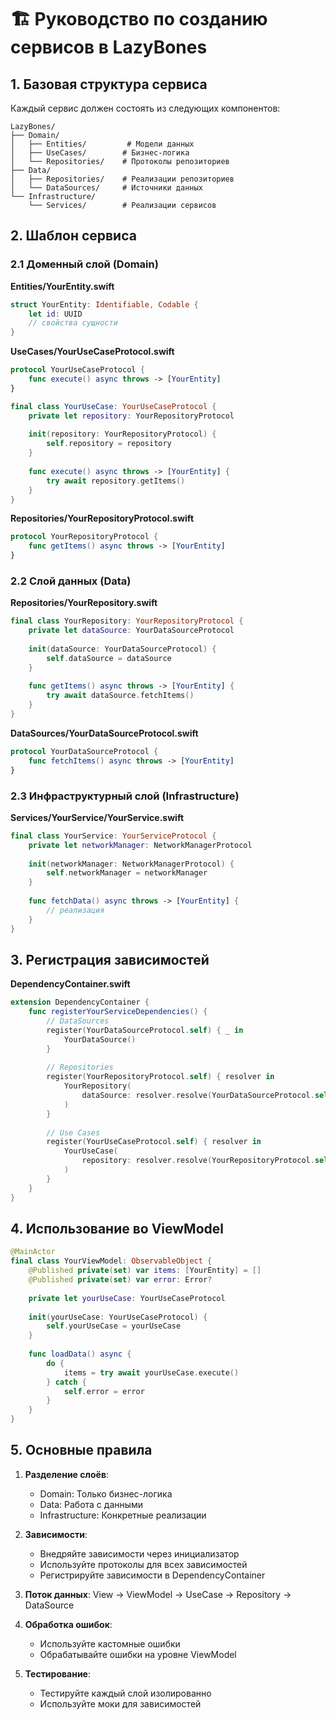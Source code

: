 # 🏗️ Руководство по созданию сервисов в LazyBones

## 1. Базовая структура сервиса

Каждый сервис должен состоять из следующих компонентов:

```
LazyBones/
├── Domain/
│   ├── Entities/         # Модели данных
│   ├── UseCases/        # Бизнес-логика
│   └── Repositories/    # Протоколы репозиториев
├── Data/
│   ├── Repositories/    # Реализации репозиториев
│   └── DataSources/     # Источники данных
└── Infrastructure/
    └── Services/        # Реализации сервисов
```

## 2. Шаблон сервиса

### 2.1 Доменный слой (Domain)

**Entities/YourEntity.swift**
```swift
struct YourEntity: Identifiable, Codable {
    let id: UUID
    // свойства сущности
}
```

**UseCases/YourUseCaseProtocol.swift**
```swift
protocol YourUseCaseProtocol {
    func execute() async throws -> [YourEntity]
}

final class YourUseCase: YourUseCaseProtocol {
    private let repository: YourRepositoryProtocol
    
    init(repository: YourRepositoryProtocol) {
        self.repository = repository
    }
    
    func execute() async throws -> [YourEntity] {
        try await repository.getItems()
    }
}
```

**Repositories/YourRepositoryProtocol.swift**
```swift
protocol YourRepositoryProtocol {
    func getItems() async throws -> [YourEntity]
}
```

### 2.2 Слой данных (Data)

**Repositories/YourRepository.swift**
```swift
final class YourRepository: YourRepositoryProtocol {
    private let dataSource: YourDataSourceProtocol
    
    init(dataSource: YourDataSourceProtocol) {
        self.dataSource = dataSource
    }
    
    func getItems() async throws -> [YourEntity] {
        try await dataSource.fetchItems()
    }
}
```

**DataSources/YourDataSourceProtocol.swift**
```swift
protocol YourDataSourceProtocol {
    func fetchItems() async throws -> [YourEntity]
}
```

### 2.3 Инфраструктурный слой (Infrastructure)

**Services/YourService/YourService.swift**
```swift
final class YourService: YourServiceProtocol {
    private let networkManager: NetworkManagerProtocol
    
    init(networkManager: NetworkManagerProtocol) {
        self.networkManager = networkManager
    }
    
    func fetchData() async throws -> [YourEntity] {
        // реализация
    }
}
```

## 3. Регистрация зависимостей

**DependencyContainer.swift**
```swift
extension DependencyContainer {
    func registerYourServiceDependencies() {
        // DataSources
        register(YourDataSourceProtocol.self) { _ in
            YourDataSource()
        }
        
        // Repositories
        register(YourRepositoryProtocol.self) { resolver in
            YourRepository(
                dataSource: resolver.resolve(YourDataSourceProtocol.self)!
            )
        }
        
        // Use Cases
        register(YourUseCaseProtocol.self) { resolver in
            YourUseCase(
                repository: resolver.resolve(YourRepositoryProtocol.self)!
            )
        }
    }
}
```

## 4. Использование во ViewModel

```swift
@MainActor
final class YourViewModel: ObservableObject {
    @Published private(set) var items: [YourEntity] = []
    @Published private(set) var error: Error?
    
    private let yourUseCase: YourUseCaseProtocol
    
    init(yourUseCase: YourUseCaseProtocol) {
        self.yourUseCase = yourUseCase
    }
    
    func loadData() async {
        do {
            items = try await yourUseCase.execute()
        } catch {
            self.error = error
        }
    }
}
```

## 5. Основные правила

1. **Разделение слоёв**:
   - Domain: Только бизнес-логика
   - Data: Работа с данными
   - Infrastructure: Конкретные реализации

2. **Зависимости**:
   - Внедряйте зависимости через инициализатор
   - Используйте протоколы для всех зависимостей
   - Регистрируйте зависимости в DependencyContainer

3. **Поток данных**:
   View → ViewModel → UseCase → Repository → DataSource

4. **Обработка ошибок**:
   - Используйте кастомные ошибки
   - Обрабатывайте ошибки на уровне ViewModel

5. **Тестирование**:
   - Тестируйте каждый слой изолированно
   - Используйте моки для зависимостей
